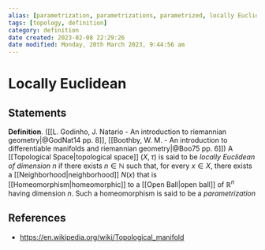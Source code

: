```yaml
---
alias: [parametrization, parametrizations, parametrized, locally Euclidean]
tags: [topology, definition]
category: definition
date created: 2023-02-08 22:29:26
date modified: Monday, 20th March 2023, 9:44:56 am
---
```


# Locally Euclidean

## Statements

**Definition**. ([[L. Godinho, J. Natario - An introduction to riemannian geometry|@GodNat14 pp. 8]], [[Boothby, W. M. - An introduction to differentiable manifolds and riemannian geometry|@Boo75 pp. 6]]) A [[Topological Space|topological space]] $(X,\tau)$ is said to be _locally Euclidean of dimension_ $n$ if there exists $n\in\mathbb{N}$ such that, for every $x\in X$, there exists a [[Neighborhood|neighborhood]] $N(x)$ that is [[Homeomorphism|homeomorphic]] to a [[Open Ball|open ball]] of $\mathbb{R}^n$ having dimension $n$. Such a homeomorphism is said to be a _parametrization_

## References

- https://en.wikipedia.org/wiki/Topological_manifold
